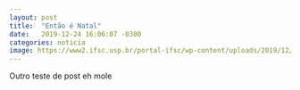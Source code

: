 ```yaml
---
layout: post
title:  "Então é Natal"
date:   2019-12-24 16:06:07 -0300
categories: noticia
image: https://www2.ifsc.usp.br/portal-ifsc/wp-content/uploads/2019/12/feliz-natal.jpg
---
```

Outro teste de post eh mole